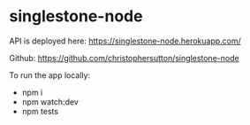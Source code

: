 # singlestone-node

API is deployed here:
https://singlestone-node.herokuapp.com/

Github:
https://github.com/christophersutton/singlestone-node

To run the app locally:
- npm i
- npm watch:dev
- npm tests
